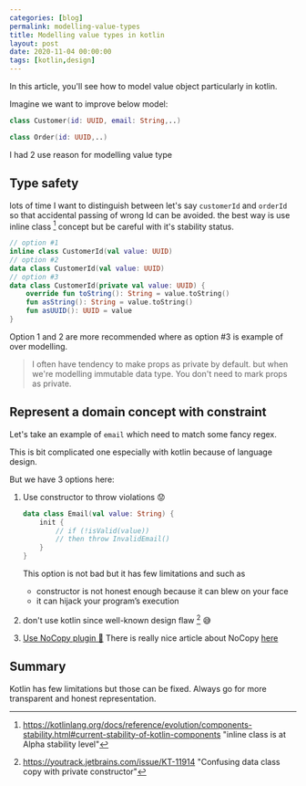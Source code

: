 ```yaml
---
categories: [blog]
permalink: modelling-value-types
title: Modelling value types in kotlin
layout: post
date: 2020-11-04 00:00:00
tags: [kotlin,design]
---
```


In this article, you'll see how to model value object particularly in kotlin.


Imagine we want to improve below model:

```kotlin
class Customer(id: UUID, email: String,..)

class Order(id: UUID,..)
```

I had 2 use reason for modelling value type
## Type safety

lots of time I want to distinguish between let's say `customerId` and `orderId`
so that accidental passing of wrong Id can be avoided.
the best way is use inline class [^2] concept but be careful
with it's stability status.

```kotlin
// option #1
inline class CustomerId(val value: UUID)
// option #2
data class CustomerId(val value: UUID)
// option #3
data class CustomerId(private val value: UUID) {
    override fun toString(): String = value.toString()
    fun asString(): String = value.toString()
    fun asUUID(): UUID = value
}
```
Option 1 and 2 are more recommended where as option #3 is example of over modelling.
> I often have tendency to make props as private by default. but when we're modelling immutable data type.
You don't need to mark props as private.


## Represent a domain concept with constraint

Let's take an example of `email` which need to match some fancy regex.

This is bit complicated one especially with kotlin because of language design.

But we have 3 options here:

1. Use constructor to throw violations 😟

    ```kotlin
    data class Email(val value: String) {
        init {
            // if (!isValid(value))
            // then throw InvalidEmail()
        }
    }
    ```

    This option is not bad but it has few limitations and such as
    - constructor is not honest enough because it can blew on your face
    - it can hijack your program’s execution
2. don't use kotlin since well-known design flaw [^3] 😅
3. [Use NoCopy plugin 🎯](https://github.com/AhmedMourad0/no-copy#nocopy-compiler-plugin----)
    There is really nice article about NoCopy [here](https://medium.com/swlh/value-based-classes-and-error-handling-in-kotlin-3f14727c0565)

## Summary

Kotlin has few limitations but those can be fixed. Always go for more transparent and honest representation.

[^1]: <https://martinfowler.com/bliki/ValueObject.html> "Value object"
[^2]: <https://kotlinlang.org/docs/reference/evolution/components-stability.html#current-stability-of-kotlin-components> "inline class is at Alpha stability level"
[^3]: <https://youtrack.jetbrains.com/issue/KT-11914> "Confusing data class copy with private constructor"
